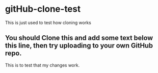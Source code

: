 # gitHub-clone-test
This is just used to test how cloning works

## You should Clone this and add some text below this line, then try uploading to your own GitHub repo.

This is to test that my changes work.
